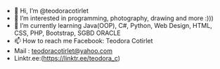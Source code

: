 - 👋 Hi, I’m @teodoracotirlet
- 👀 I’m interested in programming, photography, drawing and more :)))
- 🌱 I’m currently learning Java(OOP), C#, Python, Web Design, HTML, CSS, PHP, Bootstrap, SGBD ORACLE
- 📫 How to reach me Facebook: Teodora Cotirlet
- Mail : teodoracotirlet@yahoo.com
- Linktr.ee:(https://linktr.ee/teodora_c)

<!---
teodoracotirlet/teodoracotirlet is a ✨ special ✨ repository because its `README.md` (this file) appears on your GitHub profile.
You can click the Preview link to take a look at your changes.
--->
